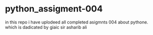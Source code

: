 # python_assigment-004
in this repo i have uplodeed all completed asigmnts 004 about pythone. which is dadicated by giaic sir asharib ali
